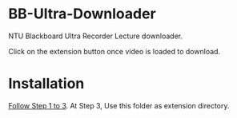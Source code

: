# BB-Ultra-Downloader
NTU Blackboard Ultra Recorder Lecture downloader.

Click on the extension button once video is loaded to download.

# Installation
[Follow Step 1 to 3](https://developer.chrome.com/extensions/getstarted).
At Step 3, Use this folder as extension directory.